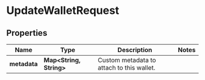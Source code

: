 

# UpdateWalletRequest


## Properties

| Name | Type | Description | Notes |
|------------ | ------------- | ------------- | -------------|
|**metadata** | **Map&lt;String, String&gt;** | Custom metadata to attach to this wallet. |  |



